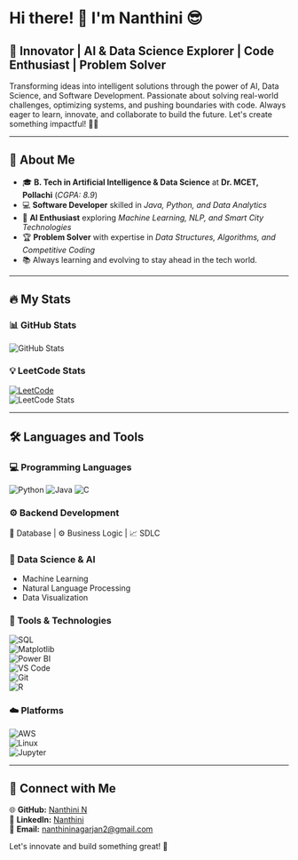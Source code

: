 # Hi there! 👋 I'm Nanthini 😎

## 🚀 Innovator | AI & Data Science Explorer | Code Enthusiast | Problem Solver

Transforming ideas into intelligent solutions through the power of AI, Data Science, and Software Development. Passionate about solving real-world challenges, optimizing systems, and pushing boundaries with code. Always eager to learn, innovate, and collaborate to build the future. Let's create something impactful! 🌟💡

---  
## 🌟 About Me  

- 🎓 **B. Tech in Artificial Intelligence & Data Science** at **Dr. MCET, Pollachi** (*CGPA: 8.9*)  
- 💻 **Software Developer** skilled in *Java, Python, and Data Analytics*  
- 🤖 **AI Enthusiast** exploring *Machine Learning, NLP, and Smart City Technologies*  
- 🏆 **Problem Solver** with expertise in *Data Structures, Algorithms, and Competitive Coding*  
- 📚 Always learning and evolving to stay ahead in the tech world.  

---  
## 🔥 My Stats  

### 📊 GitHub Stats  
![GitHub Stats](https://github-readme-stats.vercel.app/api?username=NanthiniN2004&show_icons=true&theme=radical&hide_border=true&include_all_commits=true&count_private=true)  

### 💡 LeetCode Stats  
[![LeetCode](https://img.shields.io/badge/LeetCode-Profile-blue)](https://leetcode.com/u/Nanthini_N13/)  
![LeetCode Stats](https://leetcard.jacoblin.cool/Nanthini_N13?theme=dark&font=Roboto&solved=126)  

---  
## 🛠 Languages and Tools  

### 💻 Programming Languages  
![Python](https://img.shields.io/badge/Python-3776AB?style=for-the-badge&logo=python&logoColor=white)
![Java](https://img.shields.io/badge/Java-ED8B00?style=for-the-badge&logo=java&logoColor=white)
![C](https://img.shields.io/badge/C-00599C?style=for-the-badge&logo=c&logoColor=white)  

### ⚙️ Backend Development  
🔗 Database | ⚙️ Business Logic | 📈 SDLC  

### 🤖 Data Science & AI  
- Machine Learning  
- Natural Language Processing  
- Data Visualization  

### 🔧 Tools & Technologies  
![SQL](https://img.shields.io/badge/SQL-4479A1?style=for-the-badge&logo=sql&logoColor=white)  
![Matplotlib](https://img.shields.io/badge/Matplotlib-11557C?style=for-the-badge&logo=python&logoColor=white)  
![Power BI](https://img.shields.io/badge/Power%20BI-F2C811?style=for-the-badge&logo=power%20bi&logoColor=black)  
![VS Code](https://img.shields.io/badge/VS%20Code-007ACC?style=for-the-badge&logo=visual-studio-code&logoColor=white)  
![Git](https://img.shields.io/badge/Git-F05032?style=for-the-badge&logo=git&logoColor=white)  
![R](https://img.shields.io/badge/R-276DC3?style=for-the-badge&logo=r&logoColor=white)  

### ☁️ Platforms  
![AWS](https://img.shields.io/badge/AWS-232F3E?style=for-the-badge&logo=amazon-aws&logoColor=white)  
![Linux](https://img.shields.io/badge/Linux-FCC624?style=for-the-badge&logo=linux&logoColor=black)  
![Jupyter](https://img.shields.io/badge/Jupyter-F37626?style=for-the-badge&logo=jupyter&logoColor=white)  

---  
## 💼 Connect with Me  

🌐 **GitHub:** [Nanthini N](https://github.com/NanthiniN2004)  
🔗 **LinkedIn:** [Nanthini](https://www.linkedin.com/in/nanthini-n-98300025a/?utm_source=share&utm_campaign=share_via&utm_content=profile&utm_medium=android_app)  
📩 **Email:** nanthininagarjan2@gmail.com  

Let's innovate and build something great! 🚀
